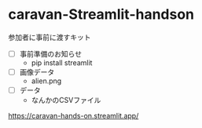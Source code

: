 # caravan-Streamlit-handson

参加者に事前に渡すキット

- [ ] 事前準備のお知らせ
  - pip install streamlit
- [ ] 画像データ
  - alien.png
- [ ] データ
  - なんかのCSVファイル

https://caravan-hands-on.streamlit.app/